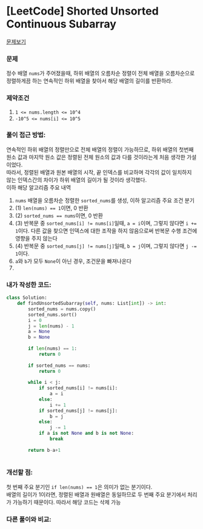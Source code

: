 [LeetCode] Shorted Unsorted Continuous Subarray
====================================================
[문제보기](https://leetcode.com/problems/shortest-unsorted-continuous-subarray/)
### 문제
정수 배열 ```nums```가 주어졌을때, 하위 배열의 오름차순 정렬이 전체 배열을 오름차순으로 정렬하게끔 하는 연속적인 하위 배열을 찾아서 해당 배열의 길이를 반환하라.

### 제약조건
1. ```1 <= nums.length <= 10^4```
2. ```-10^5 <= nums[i] <= 10^5```

### 풀이 접근 방법: 
연속적인 하위 배열의 정렬만으로 전체 배열의 정렬이 가능하므로, 하위 배열의 첫번째 원소 값과 마지막 원소 값은 정렬된 전체 원소의 값과 다를 것이라는게 처음 생각한 가설이었다.    
따라서, 정렬된 배열과 원본 배열의 시작, 끝 인덱스를 비교하며 각각의 값이 일치하지 않는 인덱스간의 차이가 하위 배열의 길이가 될 것이라 생각했다.     
이하 해당 알고리즘 주요 내역
1. ```nums``` 배열을 오름차순 정렬한 ```sorted_nums```를 생성, 이하 알고리즘 주요 조건 분기
2. (1) ```len(nums) == 1```이면, 0 반환
3. (2) ```sorted_nums == nums```이면, 0 반환
4. (3) 반복문 중 ```sorted_nums[i] != nums[i]```일때, ```a = i```이며, 그렇지 않다면 ```i += 1```이다. 다른 값을 찾으면 인덱스에 대한 조작을 하지 않음으로써 반복문 수행 조건에 영향을 주지 않는다
5. (4) 반복문 중 ```sorted_nums[j] != nums[j]```일때, ```b = j```이며, 그렇지 않다면 ```j -= 1```이다.
6. ```a```와 ```b```가 모두 ```None```이 아닌 경우, 조건문을 빠져나온다
7. 

### 내가 작성한 코드:
```python
class Solution:
    def findUnsortedSubarray(self, nums: List[int]) -> int:
        sorted_nums = nums.copy()
        sorted_nums.sort()
        i = 0
        j = len(nums) - 1
        a = None
        b = None
        
        if len(nums) == 1:
            return 0
        
        if sorted_nums == nums:
            return 0
        
        while i < j:
            if sorted_nums[i] != nums[i]:
                a = i
            else:
                i += 1
            if sorted_nums[j] != nums[j]:
                b = j
            else:
                j -= 1
            if a is not None and b is not None:
                break
                
        return b-a+1
        
```

### 개선할 점:
첫 번째 주요 분기인 ```if len(nums) == 1```은 의미가 없는 분기이다.    
배열의 길이가 1이라면, 정렬된 배열과 원배열은 동일하므로 두 번째 주요 분기에서 처리가 가능하기 때문이다.
따라서 해당 코드는 삭제 가능

### 다른 풀이와 비교:
